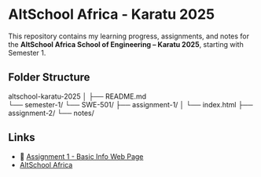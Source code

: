 #  AltSchool Africa - Karatu 2025

This repository contains my learning progress, assignments, and notes for the **AltSchool Africa School of Engineering – Karatu 2025**, starting with Semester 1.

## Folder Structure
altschool-karatu-2025
│
├── README.md       
└── semester-1/
    └── SWE-501/
        ├── assignment-1/
        │   └── index.html
        ├── assignment-2/
            └── notes/


## Links

- 🔗 [Assignment 1 - Basic Info Web Page](./semester-1/SWE-501/assignment-1/index.html)
-  [AltSchool Africa](https://altschoolafrica.com/)